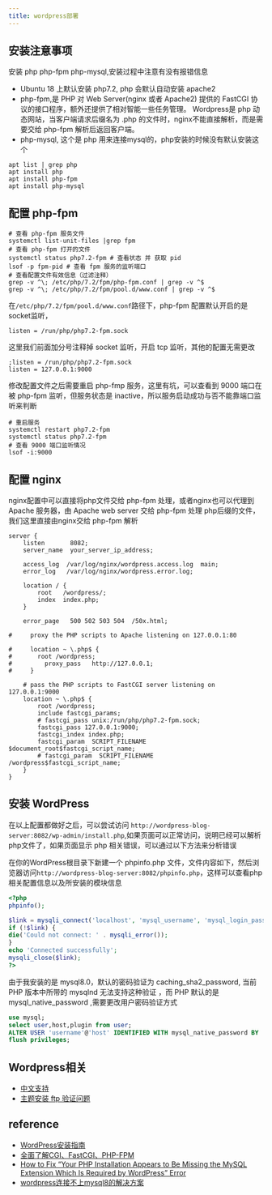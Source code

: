 ```yaml
---
title: wordpress部署
---
```


## 安装注意事项

安装 php php-fpm php-mysql,安装过程中注意有没有报错信息

- Ubuntu 18 上默认安装 php7.2, php 会默认自动安装 apache2
- php-fpm,是 PHP 对 Web Server(nginx 或者 Apache2) 提供的 FastCGI 协议的接口程序，额外还提供了相对智能一些任务管理。 Wordpress是 php 动态网站，当客户端请求后缀名为 .php
  的文件时，nginx不能直接解析，而是需要交给 php-fpm 解析后返回客户端。
- php-mysql, 这个是 php 用来连接mysql的，php安装的时候没有默认安装这个

```shell
apt list | grep php
apt install php
apt install php-fpm
apt install php-mysql
```

## 配置 php-fpm

```shell
# 查看 php-fpm 服务文件
systemctl list-unit-files |grep fpm
# 查看 php-fpm 打开的文件
systemctl status php7.2-fpm # 查看状态 并 获取 pid
lsof -p fpm-pid # 查看 fpm 服务的监听端口
# 查看配置文件有效信息（过滤注释）
grep -v ^\; /etc/php/7.2/fpm/php-fpm.conf | grep -v ^$
grep -v ^\; /etc/php/7.2/fpm/pool.d/www.conf | grep -v ^$
```

在`/etc/php/7.2/fpm/pool.d/www.conf`路径下，php-fpm 配置默认开启的是socket监听，

```shell
listen = /run/php/php7.2-fpm.sock
```

这里我们前面加分号注释掉 socket 监听，开启 tcp 监听，其他的配置无需更改

```shell
;listen = /run/php/php7.2-fpm.sock
listen = 127.0.0.1:9000
```

修改配置文件之后需要重启 php-fmp 服务，这里有坑，可以查看到 9000 端口在被 php-fpm 监听，但服务状态是 inactive，所以服务启动成功与否不能靠端口监听来判断

```shell
# 重启服务
systemctl restart php7.2-fpm
systemctl status php7.2-fpm
# 查看 9000 端口监听情况
lsof -i:9000
```

## 配置 nginx

nginx配置中可以直接将php文件交给 php-fpm 处理，或者nginx也可以代理到 Apache 服务器，由 Apache web server 交给 php-fpm 处理 php后缀的文件，我们这里直接由nginx交给
php-fpm 解析

```text
server {
    listen       8082;
    server_name  your_server_ip_address;

    access_log  /var/log/nginx/wordpress.access.log  main;
    error_log   /var/log/nginx/wordpress.error.log;

    location / {
        root   /wordpress/;
        index  index.php;
    }

    error_page   500 502 503 504  /50x.html;

#     proxy the PHP scripts to Apache listening on 127.0.0.1:80

#     location ~ \.php$ {
# 	    root /wordpress;
#         proxy_pass   http://127.0.0.1;
#     }

    # pass the PHP scripts to FastCGI server listening on 127.0.0.1:9000
    location ~ \.php$ {
	    root /wordpress;
	    include fastcgi_params;
	    # fastcgi_pass unix:/run/php/php7.2-fpm.sock;
	    fastcgi_pass 127.0.0.1:9000;
	    fastcgi_index index.php;
	    fastcgi_param  SCRIPT_FILENAME $document_root$fastcgi_script_name;
        # fastcgi_param  SCRIPT_FILENAME /wordpress$fastcgi_script_name;
    }
}
```

## 安装 WordPress

在以上配置都做好之后，可以尝试访问 `http://wordpress-blog-server:8082/wp-admin/install.php`,如果页面可以正常访问，说明已经可以解析php文件了，如果页面显示 php
相关错误，可以通过以下方法来分析错误

在你的WordPress根目录下新建一个 phpinfo.php
文件，文件内容如下，然后浏览器访问`http://wordpress-blog-server:8082/phpinfo.php`，这样可以查看php相关配置信息以及所安装的模块信息

```php
<?php
phpinfo();

$link = mysqli_connect('localhost', 'mysql_username', 'mysql_login_password');
if (!$link) {
die('Could not connect: ' . mysqli_error());
}
echo 'Connected successfully';
mysqli_close($link);
?>

```

由于我安装的是 mysql8.0，默认的密码验证为 caching_sha2_password, 当前 PHP 版本中所带的 mysqlnd 无法支持这种验证 ，而 PHP 默认的是 mysql_native_password
,需要更改用户密码验证方式

```sql
use mysql;
select user,host,plugin from user;
ALTER USER 'username'@'host' IDENTIFIED WITH mysql_native_password BY 'your_new_password';
flush privileges;
```

## Wordpress相关

- [中文支持](https://cpury.com/2861.html)
- [主题安装 ftp 验证问题](https://blog.csdn.net/weixin_43059285/article/details/108013067)

## reference

- [WordPress安装指南](https://codex.wordpress.org/zh-cn:%E5%AE%89%E8%A3%85_WordPress)
- [全面了解CGI、FastCGI、PHP-FPM](https://cloud.tencent.com/developer/article/1538240)
- [How to Fix “Your PHP Installation Appears to Be Missing the MySQL Extension Which Is Required by WordPress” Error](https://kinsta.com/knowledgebase/php-installation-missing-mysql-extension-required-by-wordpress/)
- [wordpress连接不上mysql8的解决方案](https://blog.csdn.net/qq_38157825/article/details/108885653)
